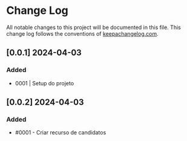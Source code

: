 # Change Log
All notable changes to this project will be documented in this file. This change log follows the conventions of [keepachangelog.com](http://keepachangelog.com/).

## [0.0.1] 2024-04-03
### Added
- 0001 | Setup do projeto

## [0.0.2] 2024-04-03
### Added
- #0001 - Criar recurso de candidatos